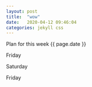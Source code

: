 ```yaml
---
layout: post
title:  "wow"
date:   2020-04-12 09:46:04
categories: jekyll css
---
```



Plan for this week {{ page.date }}



Friday

Saturday

Friday